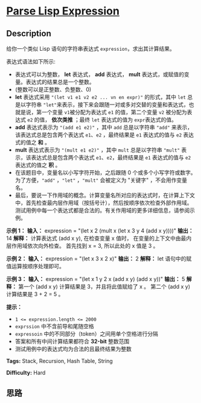 # [Parse Lisp Expression][title]

## Description

给你一个类似 Lisp 语句的字符串表达式 `expression`，求出其计算结果。

表达式语法如下所示:

  * 表达式可以为整数， **let** 表达式， **add** 表达式， **mult** 表达式，或赋值的变量。表达式的结果总是一个整数。
  * (整数可以是正整数、负整数、0)
  * **let** 表达式采用 `"(let v1 e1 v2 e2 ... vn en expr)"` 的形式，其中 `let` 总是以字符串 `"let"`来表示，接下来会跟随一对或多对交替的变量和表达式，也就是说，第一个变量 `v1`被分配为表达式 `e1` 的值，第二个变量 `v2` 被分配为表达式 `e2` 的值， **依次类推** ；最终 `let` 表达式的值为 `expr`表达式的值。
  * **add** 表达式表示为 `"(add e1 e2)"` ，其中 `add` 总是以字符串 `"add"` 来表示，该表达式总是包含两个表达式 `e1`、`e2` ，最终结果是 `e1` 表达式的值与 `e2` 表达式的值之 **和** 。
  * **mult** 表达式表示为 `"(mult e1 e2)"` ，其中 `mult` 总是以字符串 `"mult"` 表示，该表达式总是包含两个表达式 `e1`、`e2`，最终结果是 `e1` 表达式的值与 `e2` 表达式的值之 **积** 。
  * 在该题目中，变量名以小写字符开始，之后跟随 0 个或多个小写字符或数字。为了方便，`"add"` ，`"let"` ，`"mult"` 会被定义为 "关键字" ，不会用作变量名。
  * 最后，要说一下作用域的概念。计算变量名所对应的表达式时，在计算上下文中，首先检查最内层作用域（按括号计），然后按顺序依次检查外部作用域。测试用例中每一个表达式都是合法的。有关作用域的更多详细信息，请参阅示例。



**示例 1：**
            **输入：** expression = "(let x 2 (mult x (let x 3 y 4 (add x y))))"    **输出：** 14    **解释：**    计算表达式 (add x y), 在检查变量 x 值时，    在变量的上下文中由最内层作用域依次向外检查。    首先找到 x = 3, 所以此处的 x 值是 3 。    

**示例 2：**
            **输入：** expression = "(let x 3 x 2 x)"    **输出：** 2    **解释：** let 语句中的赋值运算按顺序处理即可。    

**示例 3：**
            **输入：** expression = "(let x 1 y 2 x (add x y) (add x y))"    **输出：** 5    **解释：**    第一个 (add x y) 计算结果是 3，并且将此值赋给了 x 。     第二个 (add x y) 计算结果是 3 + 2 = 5 。    



**提示：**

  * `1 <= expression.length <= 2000`
  * `exprssion` 中不含前导和尾随空格
  * `expressoin` 中的不同部分（token）之间用单个空格进行分隔
  * 答案和所有中间计算结果都符合 **32-bit** 整数范围
  * 测试用例中的表达式均为合法的且最终结果为整数


**Tags:** Stack, Recursion, Hash Table, String

**Difficulty:** Hard

## 思路

[title]: https://leetcode-cn.com/problems/parse-lisp-expression

